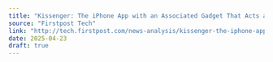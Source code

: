 ```yaml
---
title: "Kissenger: The iPhone App with an Associated Gadget That Acts as a Kiss Messenger"
source: "Firstpost Tech"
link: "http://tech.firstpost.com/news-analysis/kissenger-the-iphone-app-with-an-associated-gadget-that-acts-as-a-kiss-messenger-355404.html"
date: 2025-04-23
draft: true
---
```

